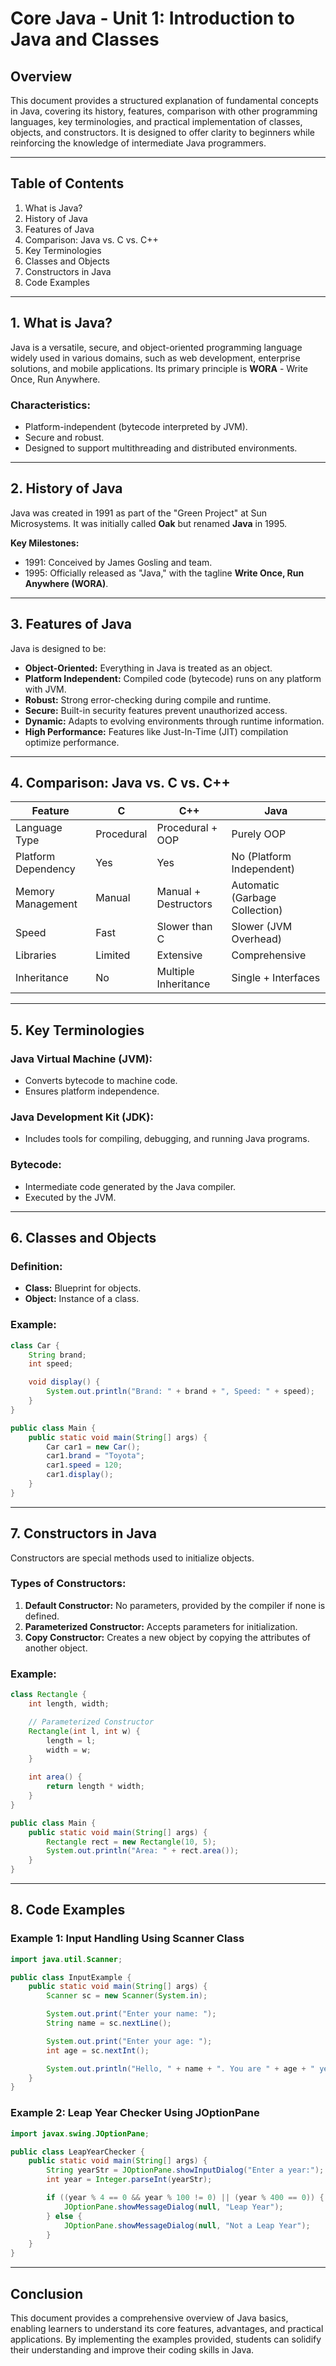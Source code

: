 # Core Java - Unit 1: Introduction to Java and Classes

## Overview

This document provides a structured explanation of fundamental concepts in Java, covering its history, features, comparison with other programming languages, key terminologies, and practical implementation of classes, objects, and constructors. It is designed to offer clarity to beginners while reinforcing the knowledge of intermediate Java programmers.

---

## Table of Contents

1. What is Java?
2. History of Java
3. Features of Java
4. Comparison: Java vs. C vs. C++
5. Key Terminologies
6. Classes and Objects
7. Constructors in Java
8. Code Examples

---

## 1. What is Java?

Java is a versatile, secure, and object-oriented programming language widely used in various domains, such as web development, enterprise solutions, and mobile applications. Its primary principle is **WORA** - Write Once, Run Anywhere.

### Characteristics:

- Platform-independent (bytecode interpreted by JVM).
- Secure and robust.
- Designed to support multithreading and distributed environments.

---

## 2. History of Java

Java was created in 1991 as part of the "Green Project" at Sun Microsystems. It was initially called **Oak** but renamed **Java** in 1995.

**Key Milestones:**

- 1991: Conceived by James Gosling and team.
- 1995: Officially released as "Java," with the tagline **Write Once, Run Anywhere (WORA)**.

---

## 3. Features of Java

Java is designed to be:

- **Object-Oriented:** Everything in Java is treated as an object.
- **Platform Independent:** Compiled code (bytecode) runs on any platform with JVM.
- **Robust:** Strong error-checking during compile and runtime.
- **Secure:** Built-in security features prevent unauthorized access.
- **Dynamic:** Adapts to evolving environments through runtime information.
- **High Performance:** Features like Just-In-Time (JIT) compilation optimize performance.

---

## 4. Comparison: Java vs. C vs. C++

| Feature             | C          | C++                  | Java                           |
| ------------------- | ---------- | -------------------- | ------------------------------ |
| Language Type       | Procedural | Procedural + OOP     | Purely OOP                     |
| Platform Dependency | Yes        | Yes                  | No (Platform Independent)      |
| Memory Management   | Manual     | Manual + Destructors | Automatic (Garbage Collection) |
| Speed               | Fast       | Slower than C        | Slower (JVM Overhead)          |
| Libraries           | Limited    | Extensive            | Comprehensive                  |
| Inheritance         | No         | Multiple Inheritance | Single + Interfaces            |

---

## 5. Key Terminologies

### Java Virtual Machine (JVM):

- Converts bytecode to machine code.
- Ensures platform independence.

### Java Development Kit (JDK):

- Includes tools for compiling, debugging, and running Java programs.

### Bytecode:

- Intermediate code generated by the Java compiler.
- Executed by the JVM.

---

## 6. Classes and Objects

### Definition:

- **Class:** Blueprint for objects.
- **Object:** Instance of a class.

### Example:

```java
class Car {
    String brand;
    int speed;

    void display() {
        System.out.println("Brand: " + brand + ", Speed: " + speed);
    }
}

public class Main {
    public static void main(String[] args) {
        Car car1 = new Car();
        car1.brand = "Toyota";
        car1.speed = 120;
        car1.display();
    }
}
```

---

## 7. Constructors in Java

Constructors are special methods used to initialize objects.

### Types of Constructors:

1. **Default Constructor:** No parameters, provided by the compiler if none is defined.
2. **Parameterized Constructor:** Accepts parameters for initialization.
3. **Copy Constructor:** Creates a new object by copying the attributes of another object.

### Example:

```java
class Rectangle {
    int length, width;

    // Parameterized Constructor
    Rectangle(int l, int w) {
        length = l;
        width = w;
    }

    int area() {
        return length * width;
    }
}

public class Main {
    public static void main(String[] args) {
        Rectangle rect = new Rectangle(10, 5);
        System.out.println("Area: " + rect.area());
    }
}
```

---

## 8. Code Examples

### Example 1: Input Handling Using Scanner Class

```java
import java.util.Scanner;

public class InputExample {
    public static void main(String[] args) {
        Scanner sc = new Scanner(System.in);

        System.out.print("Enter your name: ");
        String name = sc.nextLine();

        System.out.print("Enter your age: ");
        int age = sc.nextInt();

        System.out.println("Hello, " + name + ". You are " + age + " years old.");
    }
}
```

### Example 2: Leap Year Checker Using JOptionPane

```java
import javax.swing.JOptionPane;

public class LeapYearChecker {
    public static void main(String[] args) {
        String yearStr = JOptionPane.showInputDialog("Enter a year:");
        int year = Integer.parseInt(yearStr);

        if ((year % 4 == 0 && year % 100 != 0) || (year % 400 == 0)) {
            JOptionPane.showMessageDialog(null, "Leap Year");
        } else {
            JOptionPane.showMessageDialog(null, "Not a Leap Year");
        }
    }
}
```

---

## Conclusion

This document provides a comprehensive overview of Java basics, enabling learners to understand its core features, advantages, and practical applications. By implementing the examples provided, students can solidify their understanding and improve their coding skills in Java.
